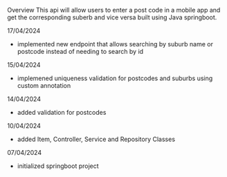 Overview
This api will allow users to enter a post code in a mobile app and get the corresponding suberb and vice versa
built using Java springboot.

17/04/2024

- implemented new endpoint that allows searching by suburb name or postcode instead of needing to search by id

15/04/2024

- implemened uniqueness validation for postcodes and suburbs using custom annotation

14/04/2024

- added validation for postcodes

10/04/2024

- added Item, Controller, Service and Repository Classes

07/04/2024

- initialized springboot project
